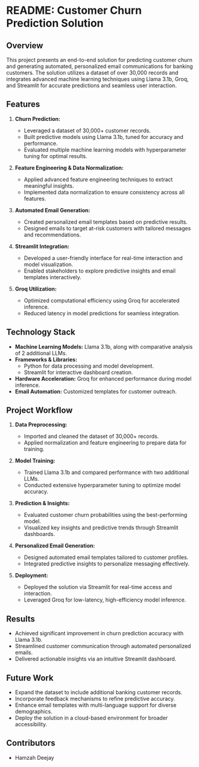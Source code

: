 # README: Customer Churn Prediction Solution

## Overview
This project presents an end-to-end solution for predicting customer churn and generating automated, personalized email communications for banking customers. The solution utilizes a dataset of over 30,000 records and integrates advanced machine learning techniques using Llama 3.1b, Groq, and Streamlit for accurate predictions and seamless user interaction.

## Features
1. **Churn Prediction:**
   - Leveraged a dataset of 30,000+ customer records.
   - Built predictive models using Llama 3.1b, tuned for accuracy and performance.
   - Evaluated multiple machine learning models with hyperparameter tuning for optimal results.

2. **Feature Engineering & Data Normalization:**
   - Applied advanced feature engineering techniques to extract meaningful insights.
   - Implemented data normalization to ensure consistency across all features.

3. **Automated Email Generation:**
   - Created personalized email templates based on predictive results.
   - Designed emails to target at-risk customers with tailored messages and recommendations.

4. **Streamlit Integration:**
   - Developed a user-friendly interface for real-time interaction and model visualization.
   - Enabled stakeholders to explore predictive insights and email templates interactively.

5. **Groq Utilization:**
   - Optimized computational efficiency using Groq for accelerated inference.
   - Reduced latency in model predictions for seamless integration.

## Technology Stack
- **Machine Learning Models:** Llama 3.1b, along with comparative analysis of 2 additional LLMs.
- **Frameworks & Libraries:**
  - Python for data processing and model development.
  - Streamlit for interactive dashboard creation.
- **Hardware Acceleration:** Groq for enhanced performance during model inference.
- **Email Automation:** Customized templates for customer outreach.

## Project Workflow
1. **Data Preprocessing:**
   - Imported and cleaned the dataset of 30,000+ records.
   - Applied normalization and feature engineering to prepare data for training.

2. **Model Training:**
   - Trained Llama 3.1b and compared performance with two additional LLMs.
   - Conducted extensive hyperparameter tuning to optimize model accuracy.

3. **Prediction & Insights:**
   - Evaluated customer churn probabilities using the best-performing model.
   - Visualized key insights and predictive trends through Streamlit dashboards.

4. **Personalized Email Generation:**
   - Designed automated email templates tailored to customer profiles.
   - Integrated predictive insights to personalize messaging effectively.

5. **Deployment:**
   - Deployed the solution via Streamlit for real-time access and interaction.
   - Leveraged Groq for low-latency, high-efficiency model inference.

## Results
- Achieved significant improvement in churn prediction accuracy with Llama 3.1b.
- Streamlined customer communication through automated personalized emails.
- Delivered actionable insights via an intuitive Streamlit dashboard.

## Future Work
- Expand the dataset to include additional banking customer records.
- Incorporate feedback mechanisms to refine predictive accuracy.
- Enhance email templates with multi-language support for diverse demographics.
- Deploy the solution in a cloud-based environment for broader accessibility.

## Contributors
- Hamzah Deejay
